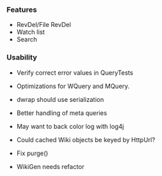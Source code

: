 ### Features
* RevDel/File RevDel
* Watch list
* Search

### Usability
* Verify correct error values in QueryTests
* Optimizations for WQuery and MQuery.
* dwrap should use serialization
* Better handling of meta queries
* May want to back color log with log4j

* Could cached Wiki objects be keyed by HttpUrl?
* Fix purge()

* WikiGen needs refactor